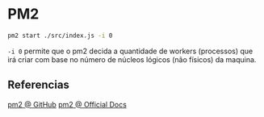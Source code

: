 # PM2

```sh
pm2 start ./src/index.js -i 0
```

`-i 0` permite que o pm2 decida a quantidade de workers (processos) que irá criar com base no número de núcleos lógicos (não físicos) da maquina.

## Referencias

[pm2 @ GitHub](https://github.com/Unitech/pm2)
[pm2 @ Official Docs](https://pm2.io/doc/en/runtime/overview/)
